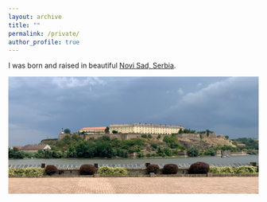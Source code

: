 ```yaml
---
layout: archive
title: ""
permalink: /private/
author_profile: true
---
```


I was born and raised in beautiful [Novi Sad, Serbia](http://www.serbia.com/visit-serbia/cities/novi-sad/).

![Novi Sad](/images/IMG_9567.jpg)

